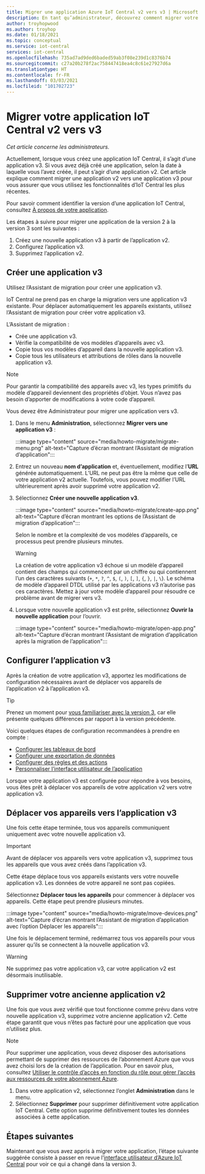 ```yaml
---
title: Migrer une application Azure IoT Central v2 vers v3 | Microsoft Docs
description: En tant qu’administrateur, découvrez comment migrer votre application Azure IoT Central v2 vers la version 3.
author: troyhopwood
ms.author: troyhop
ms.date: 01/18/2021
ms.topic: conceptual
ms.service: iot-central
services: iot-central
ms.openlocfilehash: 735ad7ad9ded6baded59ab3f08e239d1c8376b74
ms.sourcegitcommit: c27a20b278f2ac758447418ea4c8c61e27927d6a
ms.translationtype: HT
ms.contentlocale: fr-FR
ms.lasthandoff: 03/03/2021
ms.locfileid: "101702723"
---
```

# <a name="migrate-your-v2-iot-central-application-to-v3"></a>Migrer votre application IoT Central v2 vers v3

*Cet article concerne les administrateurs.*

Actuellement, lorsque vous créez une application IoT Central, il s’agit d’une application v3. Si vous avez déjà créé une application, selon la date à laquelle vous l’avez créée, il peut s’agir d’une application v2. Cet article explique comment migrer une application v2 vers une application v3 pour vous assurer que vous utilisez les fonctionnalités d’IoT Central les plus récentes.

Pour savoir comment identifier la version d’une application IoT Central, consultez [À propos de votre application](howto-get-app-info.md).

Les étapes à suivre pour migrer une application de la version 2 à la version 3 sont les suivantes :

1. Créez une nouvelle application v3 à partir de l’application v2.
1. Configurez l’application v3.
1. Supprimez l’application v2.

## <a name="create-a-new-v3-application"></a>Créer une application v3

Utilisez l’Assistant de migration pour créer une application v3.

IoT Central ne prend pas en charge la migration vers une application v3 existante. Pour déplacer automatiquement les appareils existants, utilisez l’Assistant de migration pour créer votre application v3.

L’Assistant de migration :

- Crée une application v3.
- Vérifie la compatibilité de vos modèles d’appareils avec v3.
- Copie tous vos modèles d’appareil dans la nouvelle application v3.
- Copie tous les utilisateurs et attributions de rôles dans la nouvelle application v3.

> [!NOTE]
> Pour garantir la compatibilité des appareils avec v3, les types primitifs du modèle d’appareil deviennent des propriétés d’objet. Vous n’avez pas besoin d’apporter de modifications à votre code d’appareil.

Vous devez être Administrateur pour migrer une application vers v3.

1. Dans le menu **Administration**, sélectionnez **Migrer vers une application v3** :

    :::image type="content" source="media/howto-migrate/migrate-menu.png" alt-text="Capture d’écran montrant l’Assistant de migration d’application":::

1. Entrez un nouveau **nom d’application** et, éventuellement, modifiez l’**URL** générée automatiquement. L’URL ne peut pas être la même que celle de votre application v2 actuelle. Toutefois, vous pouvez modifier l’URL ultérieurement après avoir supprimé votre application v2.

1. Sélectionnez **Créer une nouvelle application v3**.

    :::image type="content" source="media/howto-migrate/create-app.png" alt-text="Capture d’écran montrant les options de l’Assistant de migration d’application":::

    Selon le nombre et la complexité de vos modèles d’appareils, ce processus peut prendre plusieurs minutes.

    > [!Warning]
    > La création de votre application v3 échoue si un modèle d’appareil contient des champs qui commencent par un chiffre ou qui contiennent l’un des caractères suivants (`+`, `*`, `?`, `^`, `$`, `(`, `)`, `[`, `]`, `{`, `}`, `|`, `\`). Le schéma de modèle d’appareil DTDL utilisé par les applications v3 n’autorise pas ces caractères. Mettez à jour votre modèle d’appareil pour résoudre ce problème avant de migrer vers v3.

1. Lorsque votre nouvelle application v3 est prête, sélectionnez **Ouvrir la nouvelle application** pour l’ouvrir.

    :::image type="content" source="media/howto-migrate/open-app.png" alt-text="Capture d’écran montrant l’Assistant de migration d’application après la migration de l’application":::

## <a name="configure-the-v3-application"></a>Configurer l’application v3

Après la création de votre application v3, apportez les modifications de configuration nécessaires avant de déplacer vos appareils de l’application v2 à l’application v3.

> [!TIP]
> Prenez un moment pour [vous familiariser avec la version 3](overview-iot-central-tour.md#navigate-your-application), car elle présente quelques différences par rapport à la version précédente.

Voici quelques étapes de configuration recommandées à prendre en compte :

- [Configurer les tableaux de bord](howto-add-tiles-to-your-dashboard.md)
- [Configurer une exportation de données](howto-export-data.md)
- [Configurer des règles et des actions](quick-configure-rules.md)
- [Personnaliser l’interface utilisateur de l’application](howto-customize-ui.md)

Lorsque votre application v3 est configurée pour répondre à vos besoins, vous êtes prêt à déplacer vos appareils de votre application v2 vers votre application v3.

## <a name="move-your-devices-to-the-v3-application"></a>Déplacer vos appareils vers l’application v3

Une fois cette étape terminée, tous vos appareils communiquent uniquement avec votre nouvelle application v3.

> [!IMPORTANT]
> Avant de déplacer vos appareils vers votre application v3, supprimez tous les appareils que vous avez créés dans l’application v3.

Cette étape déplace tous vos appareils existants vers votre nouvelle application v3. Les données de votre appareil ne sont pas copiées.

Sélectionnez **Déplacer tous les appareils** pour commencer à déplacer vos appareils. Cette étape peut prendre plusieurs minutes.

:::image type="content" source="media/howto-migrate/move-devices.png" alt-text="Capture d’écran montrant l’Assistant de migration d’application avec l’option Déplacer les appareils":::

Une fois le déplacement terminé, redémarrez tous vos appareils pour vous assurer qu’ils se connectent à la nouvelle application v3.

> [!WARNING]
> Ne supprimez pas votre application v3, car votre application v2 est désormais inutilisable.

## <a name="delete-your-old-v2-application"></a>Supprimer votre ancienne application v2

Une fois que vous avez vérifié que tout fonctionne comme prévu dans votre nouvelle application v3, supprimez votre ancienne application v2. Cette étape garantit que vous n’êtes pas facturé pour une application que vous n’utilisez plus.

> [!Note]
> Pour supprimer une application, vous devez disposer des autorisations permettant de supprimer des ressources de l’abonnement Azure que vous avez choisi lors de la création de l’application. Pour en savoir plus, consultez [Utiliser le contrôle d’accès en fonction du rôle pour gérer l’accès aux ressources de votre abonnement Azure](../../role-based-access-control/role-assignments-portal.md).

1. Dans votre application v2, sélectionnez l’onglet **Administration** dans le menu.
2. Sélectionnez **Supprimer** pour supprimer définitivement votre application IoT Central. Cette option supprime définitivement toutes les données associées à cette application.

## <a name="next-steps"></a>Étapes suivantes

Maintenant que vous avez appris à migrer votre application, l’étape suivante suggérée consiste à passer en revue l’[interface utilisateur d’Azure IoT Central](overview-iot-central-tour.md) pour voir ce qui a changé dans la version 3.